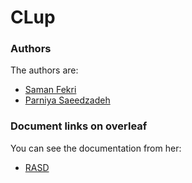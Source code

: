 # CLup

### Authors
The authors are:
-   [Saman Fekri](https://github.com/SamanFekri)
-   [Parniya Saeedzadeh](https://github.com/parniyasz)

### Document links on overleaf

You can see the documentation from her:
-   [RASD](https://www.overleaf.com/read/bfbgmvmswxvd)